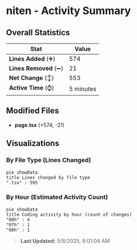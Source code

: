 # niten - Activity Summary 

## Overall Statistics

| Stat                   | Value                                                             |
| ---------------------- | ----------------------------------------------------------------- |
| **Lines Added** (➕)   | 574                                          |
| **Lines Removed** (➖) | 21                                        |
| **Net Change** (↕)    | 553                |
| **Active Time** (⌚)   | 5 minutes |


## Modified Files
- **page.tsx** (+574, -21)

## Visualizations

### By File Type (Lines Changed)

```mermaid
pie showData
title Lines changed by file type
".tsx" : 595
```

### By Hour (Estimated Activity Count)

```mermaid
pie showData
title Coding activity by hour (count of changes)
"00h" : 4
"07h" : 1
"08h" : 1
```


> **Last Updated:** 5/8/2025, 8:01:04 AM